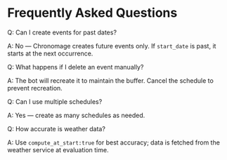 # Frequently Asked Questions

Q: Can I create events for past dates?

A: No — Chronomage creates future events only. If `start_date` is past, it starts at the next occurrence.

Q: What happens if I delete an event manually?

A: The bot will recreate it to maintain the buffer. Cancel the schedule to prevent recreation.

Q: Can I use multiple schedules?

A: Yes — create as many schedules as needed.

Q: How accurate is weather data?

A: Use `compute_at_start:true` for best accuracy; data is fetched from the weather service at evaluation time.
